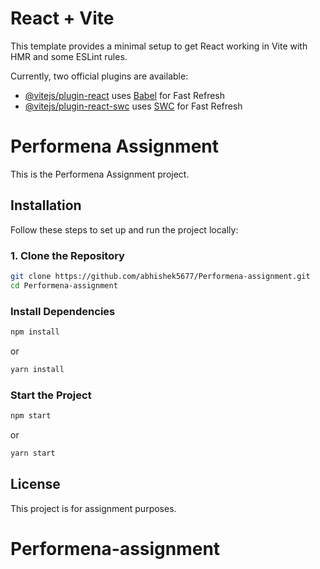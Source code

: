 # React + Vite

This template provides a minimal setup to get React working in Vite with HMR and some ESLint rules.

Currently, two official plugins are available:

- [@vitejs/plugin-react](https://github.com/vitejs/vite-plugin-react/blob/main/packages/plugin-react/README.md) uses [Babel](https://babeljs.io/) for Fast Refresh
- [@vitejs/plugin-react-swc](https://github.com/vitejs/vite-plugin-react-swc) uses [SWC](https://swc.rs/) for Fast Refresh


# Performena Assignment

This is the Performena Assignment project.

## Installation

Follow these steps to set up and run the project locally:

### 1. Clone the Repository
```sh
git clone https://github.com/abhishek5677/Performena-assignment.git
cd Performena-assignment
```

### Install Dependencies
```sh
npm install
```
or
```sh
yarn install
```

###  Start the Project
```sh
npm start
```
or
```sh
yarn start
```

## License
This project is for assignment purposes.

# Performena-assignment
